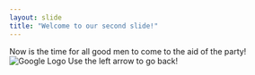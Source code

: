 ```yaml
---
layout: slide
title: "Welcome to our second slide!"
---
```

Now is the time for all good men to come to the aid of the party! ![Google Logo](https://www.google.com/images/branding/googlelogo/1x/googlelogo_color_272x92dp.png)
Use the left arrow to go back!